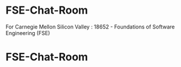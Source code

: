 # FSE-Chat-Room
For Carnegie Mellon Silicon Valley : 18652 - Foundations of Software Engineering (FSE)
# FSE-Chat-Room

